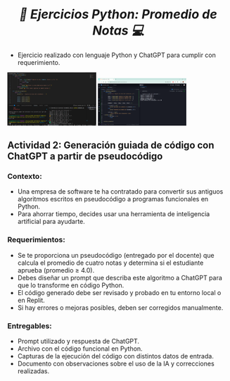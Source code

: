 **_<h1 align="center">:vulcan_salute: Ejercicios Python: Promedio de Notas :computer:</h1>_**

- Ejercicio realizado con lenguaje Python y ChatGPT para cumplir con requerimiento.

<img src="./img/promedio_vsc.png" alt="" style="width: 40%;"> <img src="./img/promedio_replit.com.png" alt="" style="width: 40%;">

## Actividad 2: Generación guiada de código con ChatGPT a partir de pseudocódigo
### Contexto:
- Una empresa de software te ha contratado para convertir sus antiguos algoritmos escritos en pseudocódigo a programas funcionales en Python.
- Para ahorrar tiempo, decides usar una herramienta de inteligencia artificial para ayudarte.

### Requerimientos:
- Se te proporciona un pseudocódigo (entregado por el docente) que calcula el promedio de cuatro notas y determina si el estudiante aprueba (promedio ≥ 4.0).
- Debes diseñar un prompt que describa este algoritmo a ChatGPT para que lo transforme en código Python.
- El código generado debe ser revisado y probado en tu entorno local o en Replit.
- Si hay errores o mejoras posibles, deben ser corregidos manualmente.

### Entregables:
- Prompt utilizado y respuesta de ChatGPT.
- Archivo con el código funcional en Python.
- Capturas de la ejecución del código con distintos datos de entrada.
- Documento con observaciones sobre el uso de la IA y correcciones realizadas.